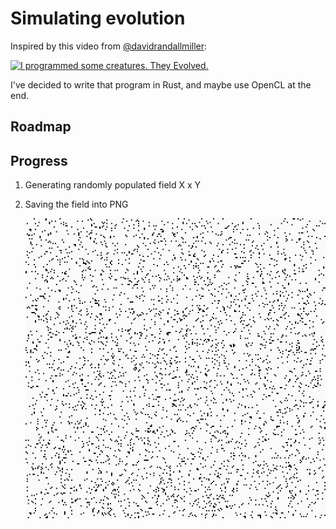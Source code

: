 # Simulating evolution

Inspired by this video from [@davidrandallmiller](https://www.youtube.com/@davidrandallmiller):

[![I programmed some creatures. They Evolved.](https://img.youtube.com/vi/N3tRFayqVtk/0.jpg)](https://youtu.be/N3tRFayqVtk)

I've decided to write that program in Rust, and maybe use OpenCL at the end.

## Roadmap

## Progress

1. Generating randomly populated field X x Y

2. Saving the field into PNG

   ![256x256 field randomly populated with 4000 cells](field.png)
